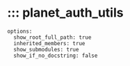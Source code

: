 # ::: planet_auth_utils
    options:
      show_root_full_path: true
      inherited_members: true
      show_submodules: true
      show_if_no_docstring: false
